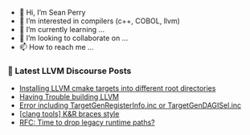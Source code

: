 - 👋 Hi, I’m Sean Perry
- 👀 I’m interested in compilers (c++, COBOL, llvm)
- 🌱 I’m currently learning ...
- 💞️ I’m looking to collaborate on ...
- 📫 How to reach me ...

<!---
s66perry/s66perry is a ✨ special ✨ repository because its `README.md` (this file) appears on your GitHub profile.
You can click the Preview link to take a look at your changes.
--->
### 📕 Latest LLVM Discourse Posts

<!-- DISCOURSE-LLVM:START -->
- [Installing LLVM cmake targets into different root directories](https://discourse.llvm.org/t/installing-llvm-cmake-targets-into-different-root-directories/64368#post_9)
- [Having Trouble building LLVM](https://discourse.llvm.org/t/having-trouble-building-llvm/64737#post_1)
- [Error including TargetGenRegisterInfo.inc or TargetGenDAGISel.inc](https://discourse.llvm.org/t/error-including-targetgenregisterinfo-inc-or-targetgendagisel-inc/64714#post_3)
- [[clang tools] K&amp;R braces style](https://discourse.llvm.org/t/clang-tools-k-r-braces-style/64732#post_1)
- [RFC: Time to drop legacy runtime paths?](https://discourse.llvm.org/t/rfc-time-to-drop-legacy-runtime-paths/64628#post_19)
<!-- DISCOURSE-LLVM:END -->
